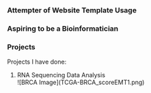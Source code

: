 ### Attempter of Website Template Usage


### Aspiring to be a Bioinformatician

### Projects
Projects I have done:
<ol>
  <li>RNA Sequencing Data Analysis</li>
  ![BRCA Image](TCGA-BRCA_scoreEMT1.png)
</ol>
